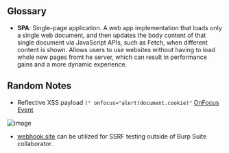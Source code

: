 ## Glossary
- **SPA**: Single-page application. A web app implementation that loads only a single web document, and then updates the body content of that single document via JavaScript APIs, such as Fetch, when different content is shown. Allows users to use websites without having to load whole new pages fromt he server, which can result in performance gains and a more dynamic experience.

## Random Notes
- Reflective XSS payload `(" onfocus="alert(document.cookie)"` [OnFocus Event](https://www.w3schools.com/jsref/event_onfocus.asp)

![image](https://github.com/madslaz/Burp-Suite-Certified-Practitioner/assets/52518274/12554a2b-795e-4135-88eb-19db2d510fae)

- [webhook.site](webhook.site) can be utilized for SSRF testing outside of Burp Suite collaborator. 
